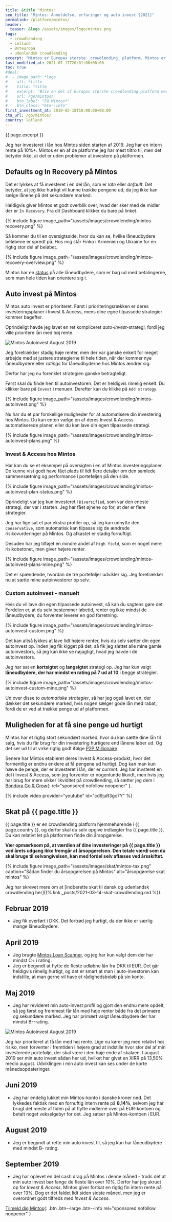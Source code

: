 ```yaml
---
title: &title "Mintos"
seo_title: "Mintos: Anmeldelse, erfaringer og auto invest [2021]"
permalink: /platform/mintos/
header:
  teaser: &logo /assets/images/logo/mintos.png
tags:
  - crowdlending
  - Letland
  - Østeuropa
  - udenlandsk crowdlending
excerpt: "Mintos er Europas største _crowdlending_ platform. Mintos er en markedsplads for rigtig mange låneudbydere, som har hjemme i Letland."
last_modified_at: 2021-07-17T20:01:00+08:00
toc: true
#deal:
#  - image_path: *logo
#    alt: *title
#    title: *title
#    excerpt: "Bliv en del af Europas største crowdlending platform med årlige afkast på 10%+"
#    url: /go/mintos/
#    btn_label: "Få Mintos*"
#    btn_class: "btn--info"
first_investment_at: 2019-02-18T10:00:00+08:00
cta_url: /go/mintos/
country: letland
---
```


{{ page.excerpt }}

Jeg har investeret i lån hos Mintos siden starten af 2019. Jeg har en intern rente på 10%+. Mintos er en af de platforme jeg har mest tiltro til, men det betyder ikke, at det er uden problemer at investere på platformen.

## Defaults og In Recovery på Mintos

Det er lykkes at få investeret i en del lån, som er _late_ eller _default_. Det betyder, at jeg ikke hurtigt vil kunne trække pengene ud, da jeg ikke kan sælge lånene på det sekundære marked.

Heldigvis giver Mintos et godt overblik over, hvad der sker med de midler der er `In Recovery`. Fra dit Dashboard klikker du bare på linket.

{% include figure image_path="/assets/images/crowdlending/mintos-recovery.png" %}

Så kommer du til en oversigtsside, hvor du kan se, hvilke låneudbydere beløbene er spredt på. Hos mig står Finko i Armenien og Ukraine for en rigtig stor del af beløbet.

{% include figure image_path="/assets/images/crowdlending/mintos-recovery-overview.png" %}

Mintos har en [status](https://www.mintos.com/en/funds-in-recovery-updates/) på alle låneudbydere, som er bag ud med betalingerne, som man hele tiden kan orientere sig i.

## Auto invest på Mintos

Mintos auto invest er prioriteret. Først i prioriteringsrækken er deres investeringsplaner i Invest & Access, mens dine egne tilpassede strategier kommer bagefter.

Oprindeligt havde jeg lavet en ret kompliceret _auto-invest_-strategi, fordi jeg ville prioritere lån med høj rente.

![Mintos Autoinvest August 2019](/assets/images/autoinvest/mintos-autoinvest-august-2019.png)

Jeg foretrækker stadig høje renter, men der var ganske enkelt for meget arbejde med at justere strategierne til hele tiden, når der kommer nye låneudbydere eller _ratings_ for låneudbyderne hos Mintos ændrer sig.

Derfor har jeg nu forenklet strategien ganske betragteligt.

Først skal du finde hen til autoinvestoren. Det er heldigvis rimelig enkelt. Du klikker bare på `Invest` i menuen. Derefter kan du klikke på `Add strategy`.

{% include figure image_path="/assets/images/crowdlending/mintos-autoinvest.png" %}

Nu har du et par forskellige muligheder for at automatisere din investering hos Mintos. Du kan enten vælge en af deres Invest & Access automatiserede planer, eller du kan lave din egen tilpassede strategi.

{% include figure image_path="/assets/images/crowdlending/mintos-autoinvest-plans.png" %}

### Invest & Access hos Mintos

Har kan du se et eksempel på oversigten i en af Mintos investeringsplaner. De kunne vist godt have fået plads til lidt flere detaljer om den samlede sammensætning og performance i porteføljen på den side.

{% include figure image_path="/assets/images/crowdlending/mintos-autoinvest-plan-status.png" %}

Oprindeligt var jeg kun investeret i `Diversified`, som var den eneste strategi, der var i starten. Jeg har fået øjnene op for, at der er flere strategier.

Jeg har lige sat et par ekstra profiler op, så jeg kan udnytte den `Conservative`, som automatisk kan tilpasse sig de ændrede risikovurderinger på Mintos. Og afkastet er stadig fornuftigt.

Desuden har jeg tilføjet en mindre andel af `High Yield`, som er noget mere risikobetonet, men giver højere renter.

{% include figure image_path="/assets/images/crowdlending/mintos-autoinvest-plans-mine.png" %}

Det er spændende, hvordan de tre porteføljer udvikler sig. Jeg foretrækker nu at sætte mine autoinvestorer op selv.

### Custom autoinvest - manuelt

Hvis du vil lave din egen tilpassede autoinvest, så kan du sagtens gøre det. Fordelen er, at du selv bestemmer løbetid, renter og ikke mindst de låneudbydere, du forventer leverer en god forretning.

{% include figure image_path="/assets/images/crowdlending/mintos-autoinvest-custom.png" %}

Det kan altså lykkes at lave lidt højere renter, hvis du selv sætter din egen autoinvest op. Inden jeg fik kigget på det, så fik jeg slettet alle mine gamle autoinvestors, så jeg kan ikke se nøjagtigt, hvad jeg havde i de autoinvestors.

Jeg har sat en **kortsigtet** og **langsigtet** strategi op. Jeg har kun valgt **låneudbydere, der har mindst en rating på 7 ud af 10** i begge strategier. 

{% include figure image_path="/assets/images/crowdlending/mintos-autoinvest-custom-mine.png" %}

Ud over disse to _automatiske strategier_, så har jeg også lavet en, der dækker det sekundære marked, hvis nogen sælger gode lån med rabat, fordi de er ved at trække penge ud af platformen.

## Muligheden for at få sine penge ud hurtigt

Mintos har et rigtig stort sekundært marked, hvor du kan sætte dine lån til salg, hvis du får brug for din investering hurtigere end lånene løber ud. Og det ser ud til at virke rigtig godt ifølge [P2P Millionaire](https://p2p-millionaire.com/how-liquid-is-the-mintos-secondary-market-our-e1m-p2p-lending-early-exit-test/)

Senere har Mintos etableret deres Invest & Access-produkt, hvor det formentlig er endnu enklere at få pengene ud hurtigt. Dog kan man kun hæve de penge, der er investeret i lån, der er _current_. Jeg har invsteret en del i Invest & Access, som jeg forventer er nogenlunde likvidt, men hvis jeg har brug for mere sikker likviditet på crowdlending, så sætter jeg dem i [Bondora Go & Grow](/go/bondora/){: rel="sponsored nofollow noopener" }.

{% include video provider="youtube" id="cd9juR3gc7Y" %}

## Skat på {{ page.title }}

{{ page.title }} er en crowdlending platform hjemmehørende i {{ page.country }}, og derfor skal du selv opgive indtægter fra {{ page.title }}. Du kan relativt let på platformen finde din årsopgørelse.

**Vær opmærksom på, at værdien af dine investeringer på  {{ page.title }} ved årets udgang ikke fremgår af årsopgørelsen. Den totale værdi som du skal bruge til selvangivelsen, kan med fordel selv aflæses ved årsskiftet.**

{% include figure image_path="/assets/images/skat/mintos-tax.png" caption="Sådan finder du årsopgørelsen på Mintos" alt="årsopgørelse skat mintos" %}

Jeg har skrevet mere om at [indberette skat til dansk og udenlandsk crowdlending her]({% link _posts/2021-03-14-skat-crowdlending.md %}).

## Februar 2019

- Jeg fik overført i DKK. Det fortrød jeg hurtigt, da der ikke er særlig mange låneudbydere.

## April 2019

- Jeg brugte [Mintos Loan Scanner](http://explorep2p.com/mintos-loan-scanner/), og jeg har kun valgt dem der har mindst C+ i rating.
- Jeg er begyndt at flytte de fleste udløbne lån fra DKK til EUR. Det går heldigvis rimelig hurtigt, og det er smart at man i auto-investoren kan indstille, at man gerne vil have et rådighedsbeløb på sin konto.

## Maj 2019

- Jeg har revideret min auto-invest profil og gjort den endnu mere opdelt, så jeg først og fremmest får lån med høje renter både fra det primære og sekundære marked. Jeg har primært valgt låneudbydere der har mindst B--rating.

![Mintos Autoinvest August 2019](/assets/images/autoinvest/mintos-autoinvest-august-2019.png)

Jeg har prioriteret at få lån med høj rente. Lige nu kører jeg med relativt høj risiko, men forventer i fremtiden i højere grad at indstille hvor stor del af min investerede portefølje, der skal være i den høje ende af skalaen. I august 2019 ser min auto invest sådan her ud, hvilket har givet en XIRR på 13,50% medio august. Udviklingen i min auto invest kan ses under de korte månedsopdateringer.

## Juni 2019

- Jeg har endelig lukket min Mintos-konto i danske kroner ned. Det lykkedes faktisk med en fornuftig intern rente på **8,14%**, selvom jeg har brugt det meste af tiden på at flytte midlerne over på EUR-kontoen og betalt noget vekselgebyr for det. Jeg satser på Mintos-kontoen i EUR.

## August 2019

- Jeg er begyndt at rette min auto invest til, så jeg kun har låneudbydere med mindst B- rating.

## September 2019

- Jeg har oplevet en del cash drag på Mintos i denne måned - trods det at min auto invest bør fange de fleste lån over 10%. Derfor har jeg skruet op for _Invest & Access_. Mintos giver fortsat en rigtig fin intern rente på over 13%. Dog er det faldet lidt siden sidste måned, men jeg er overordnet godt tilfreds med _Invest & Access_.

[Tilmeld dig Mintos](/go/mintos/){: .btn .btn--large .btn--info rel="sponsored nofollow noopener" }
